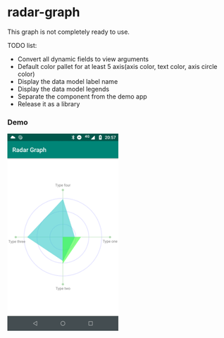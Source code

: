 # radar-graph
This graph is not completely ready to use.

TODO list:  
* Convert all dynamic fields to view arguments
* Default color pallet for at least 5 axis(axis color, text color, axis circle color)
* Display the data model label name
* Display the data model legends
* Separate the component from the demo app
* Release it as a library

### Demo
<img src="https://github.com/maiconhellmann/radar-graph/blob/master/doc/ss.png" width="50%">
